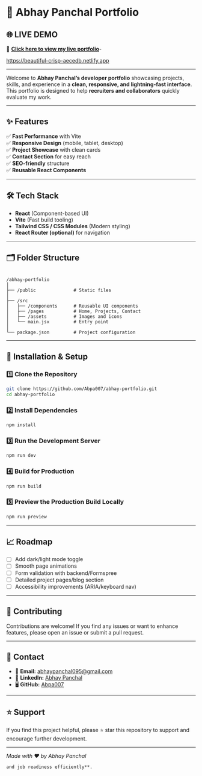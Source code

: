 
# 🚀 Abhay Panchal Portfolio

## 🌐 LIVE DEMO

🔗 **[Click here to view my live portfolio](https://beautiful-crisp-aecedb.netlify.app/)**- 

https://beautiful-crisp-aecedb.netlify.app

---

Welcome to **Abhay Panchal’s developer portfolio** showcasing projects, skills, and experience in a **clean, responsive, and lightning-fast interface**. This portfolio is designed to help **recruiters and collaborators** quickly evaluate my work.

---

## ✨ Features

✅ **Fast Performance** with Vite  
✅ **Responsive Design** (mobile, tablet, desktop)  
✅ **Project Showcase** with clean cards  
✅ **Contact Section** for easy reach  
✅ **SEO-friendly** structure  
✅ **Reusable React Components**

---

## 🛠️ Tech Stack

- **React** (Component-based UI)
- **Vite** (Fast build tooling)
- **Tailwind CSS / CSS Modules** (Modern styling)
- **React Router (optional)** for navigation

---

## 🗂️ Folder Structure

```

/abhay-portfolio
│
├── /public              # Static files
│
├── /src
│   ├── /components      # Reusable UI components
│   ├── /pages           # Home, Projects, Contact
│   ├── /assets          # Images and icons
│   └── main.jsx         # Entry point
│
└── package.json         # Project configuration

````

---

## 🔧 Installation & Setup

### 1️⃣ Clone the Repository

```bash
git clone https://github.com/Abpa007/abhay-portfolio.git
cd abhay-portfolio
````

### 2️⃣ Install Dependencies

```bash
npm install
```

### 3️⃣ Run the Development Server

```bash
npm run dev
```

### 4️⃣ Build for Production

```bash
npm run build
```

### 5️⃣ Preview the Production Build Locally

```bash
npm run preview
```

---

## 📈 Roadmap

* [ ] Add dark/light mode toggle
* [ ] Smooth page animations
* [ ] Form validation with backend/Formspree
* [ ] Detailed project pages/blog section
* [ ] Accessibility improvements (ARIA/keyboard nav)

---

## 🤝 Contributing

Contributions are welcome!
If you find any issues or want to enhance features, please open an issue or submit a pull request.

---

## 📩 Contact

* 📧 **Email:** [abhaypanchal095@gmail.com](mailto:abhaypanchal095@gmail.com)
* 💼 **LinkedIn:** [Abhay Panchal](https://www.linkedin.com/in/abhay-panchal-926806334/)
* 🖥️ **GitHub:** [Abpa007](https://github.com/Abpa007)

---

## ⭐ Support

If you find this project helpful, please ⭐ star this repository to support and encourage further development.

---

*Made with ❤️ by Abhay Panchal*

```
and job readiness efficiently**.
```
